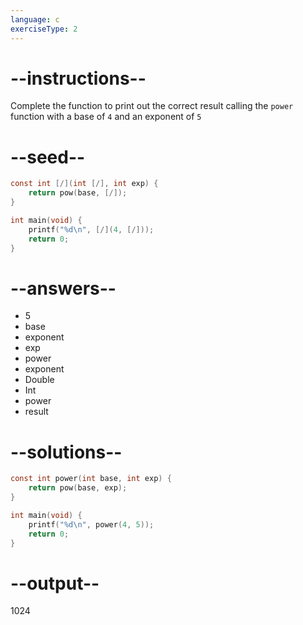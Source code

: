 ```yaml
---
language: c
exerciseType: 2
---
```


# --instructions--

Complete the function to print out the correct result calling the `power` function with a base of `4` and an exponent of `5`

# --seed--

```c
const int [/](int [/], int exp) {
    return pow(base, [/]);
}

int main(void) {
    printf("%d\n", [/](4, [/]));
    return 0;
}
```

# --answers--

- 5
- base
- exponent
- exp
- power
- exponent
- Double
- Int
- power
- result

# --solutions--

```c
const int power(int base, int exp) {
    return pow(base, exp);
}

int main(void) {
    printf("%d\n", power(4, 5));
    return 0;
}
```

# --output--

1024
